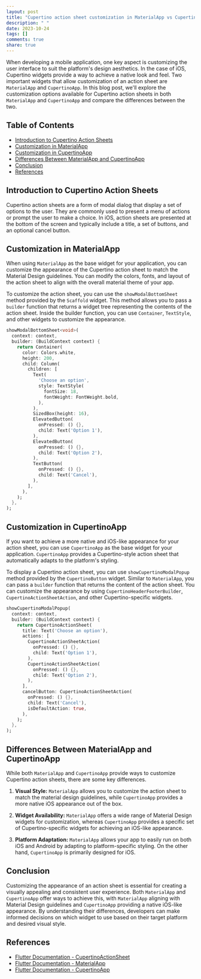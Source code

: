 ```yaml
---
layout: post
title: "Cupertino action sheet customization in MaterialApp vs CupertinoApp"
description: " "
date: 2023-10-24
tags: []
comments: true
share: true
---
```


When developing a mobile application, one key aspect is customizing the user interface to suit the platform's design aesthetics. In the case of iOS, Cupertino widgets provide a way to achieve a native look and feel. Two important widgets that allow customization of an action sheet are `MaterialApp` and `CupertinoApp`. In this blog post, we'll explore the customization options available for Cupertino action sheets in both `MaterialApp` and `CupertinoApp` and compare the differences between the two.

## Table of Contents
- [Introduction to Cupertino Action Sheets](#introduction-to-cupertino-action-sheets)
- [Customization in MaterialApp](#customization-in-materialapp)
- [Customization in CupertinoApp](#customization-in-cupertinoapp)
- [Differences Between MaterialApp and CupertinoApp](#differences-between-materialapp-and-cupertinoapp)
- [Conclusion](#conclusion)
- [References](#references)

## Introduction to Cupertino Action Sheets
Cupertino action sheets are a form of modal dialog that display a set of options to the user. They are commonly used to present a menu of actions or prompt the user to make a choice. In iOS, action sheets are presented at the bottom of the screen and typically include a title, a set of buttons, and an optional cancel button.

## Customization in MaterialApp
When using `MaterialApp` as the base widget for your application, you can customize the appearance of the Cupertino action sheet to match the Material Design guidelines. You can modify the colors, fonts, and layout of the action sheet to align with the overall material theme of your app.

To customize the action sheet, you can use the `showModalBottomSheet` method provided by the `Scaffold` widget. This method allows you to pass a `builder` function that returns a widget tree representing the contents of the action sheet. Inside the builder function, you can use `Container`, `TextStyle`, and other widgets to customize the appearance.

```dart
showModalBottomSheet<void>(
  context: context,
  builder: (BuildContext context) {
    return Container(
      color: Colors.white,
      height: 200,
      child: Column(
        children: [
          Text(
            'Choose an option',
            style: TextStyle(
              fontSize: 18,
              fontWeight: FontWeight.bold,
            ),
          ),
          SizedBox(height: 16),
          ElevatedButton(
            onPressed: () {},
            child: Text('Option 1'),
          ),
          ElevatedButton(
            onPressed: () {},
            child: Text('Option 2'),
          ),
          TextButton(
            onPressed: () {},
            child: Text('Cancel'),
          ),
        ],
      ),
    );
  },
);
```

## Customization in CupertinoApp
If you want to achieve a more native and iOS-like appearance for your action sheet, you can use `CupertinoApp` as the base widget for your application. `CupertinoApp` provides a Cupertino-style action sheet that automatically adapts to the platform's styling.

To display a Cupertino action sheet, you can use `showCupertinoModalPopup` method provided by the `CupertinoButton` widget. Similar to `MaterialApp`, you can pass a `builder` function that returns the content of the action sheet. You can customize the appearance by using `CupertinoHeaderFooterBuilder`, `CupertinoActionSheetAction`, and other Cupertino-specific widgets.

```dart
showCupertinoModalPopup(
  context: context,
  builder: (BuildContext context) {
    return CupertinoActionSheet(
      title: Text('Choose an option'),
      actions: [
        CupertinoActionSheetAction(
          onPressed: () {},
          child: Text('Option 1'),
        ),
        CupertinoActionSheetAction(
          onPressed: () {},
          child: Text('Option 2'),
        ),
      ],
      cancelButton: CupertinoActionSheetAction(
        onPressed: () {},
        child: Text('Cancel'),
        isDefaultAction: true,
      ),
    );
  },
);
```

## Differences Between MaterialApp and CupertinoApp
While both `MaterialApp` and `CupertinoApp` provide ways to customize Cupertino action sheets, there are some key differences. 

1. **Visual Style:** `MaterialApp` allows you to customize the action sheet to match the material design guidelines, while `CupertinoApp` provides a more native iOS appearance out of the box.

2. **Widget Availability:** `MaterialApp` offers a wide range of Material Design widgets for customization, whereas `CupertinoApp` provides a specific set of Cupertino-specific widgets for achieving an iOS-like appearance.

3. **Platform Adaptation:** `MaterialApp` allows your app to easily run on both iOS and Android by adapting to platform-specific styling. On the other hand, `CupertinoApp` is primarily designed for iOS.

## Conclusion
Customizing the appearance of an action sheet is essential for creating a visually appealing and consistent user experience. Both `MaterialApp` and `CupertinoApp` offer ways to achieve this, with `MaterialApp` aligning with Material Design guidelines and `CupertinoApp` providing a native iOS-like appearance. By understanding their differences, developers can make informed decisions on which widget to use based on their target platform and desired visual style.

## References
- [Flutter Documentation - CupertinoActionSheet](https://api.flutter.dev/flutter/cupertino/CupertinoActionSheet-class.html)
- [Flutter Documentation - MaterialApp](https://api.flutter.dev/flutter/material/MaterialApp-class.html)
- [Flutter Documentation - CupertinoApp](https://api.flutter.dev/flutter/cupertino/CupertinoApp-class.html)
